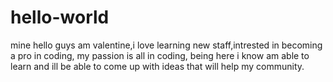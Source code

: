 # hello-world
mine
hello guys 
am valentine,i love learning new staff,intrested in becoming a pro in coding, my passion is all in coding,
being here i know am able to learn and ill be able to come up with ideas that will help my community.

